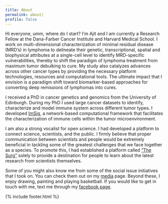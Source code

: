 ```yaml
---
title: About
permalink: about/
profile: false
---
```


Hi everyone, umm, where do I start? I'm Ajit and I am currently a Research Fellow at the Dana-Farber Cancer Institute and Harvard Medical School. I work on multi-dimensional characterization of minimal residual disease (MRD’s) in lymphoma to delineate their genetic, transcriptional, spatial and biophysical attributes at a single-cell level to identify MRD-specific vulnerabilities, thereby to shift the paradigm of lymphoma treatment from maximum tumor debulking to cure. My study also catalyzes advances across other cancer types by providing the necessary platform technologies, resources and computational tools. The ultimate impact that I envision is a paradigm shift toward biomarker-based approaches for converting deep remissions of lymphomas into cures.


I received a PhD in cancer genetics and genomics from the University of Edinburgh. During my PhD I used large cancer datasets to identify, characterize and model immune system across different tumor types. I developed [ImSig](https://github.com/ajitjohnson/imsig), a network-based computational framework that facilitates the characterization of immune cells within the tumor microenvironment.


I am also a strong vocalist for open science. I had developed a platform to connect science, scientists, and the public. I firmly believe that proper communication between scientists and people would be extremely beneficial in tackling some of the greatest challenges that we face together as a species. To promote this, I had established a platform called [“The Surg”](https://thesurg.com/) solely to provide a destination for people to learn about the latest research from scientists themselves.


Some of you might also know me from some of the social issue initiatives that I took on. You can check them out on my [media](/media) page. Beyond these, I enjoy drawing, painting and playing basketball. If you would like to get in touch with me, text me through my [facebook page](https://www.facebook.com/ajitjohnsonnirmal).


{% include footer.html %}
